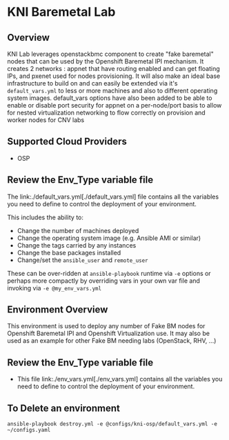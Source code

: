 # KNI Baremetal Lab

## Overview

KNI Lab leverages openstackbmc component to create "fake baremetal" nodes that can be used by the Openshift Baremetal IPI mechanism. It creates 2 networks : appnet that have routing enabled and can get floating IPs, and pxenet used for nodes provisioning. It will also make an ideal base infrastructure to build on and can easily be extended via it's `default_vars.yml` to less or more machines and also to different operating system images. default_vars options have also been added to be able to enable or disable port security for appnet on a per-node/port basis to allow for nested virtualization networking to flow correctly on provision and worker nodes for CNV labs

## Supported Cloud Providers

- OSP

## Review the Env_Type variable file

The link:./default_vars.yml[./default_vars.yml] file contains all the variables you need to define to control the deployment of your environment.

This includes the ability to:

- Change the number of machines deployed
- Change the operating system image (e.g. Ansible AMI or similar)
- Change the tags carried by any instances
- Change the base packages installed
- Change/set the `ansible_user` and `remote_user`

These can be over-ridden at `ansible-playbook` runtime via `-e` options or perhaps more compactly by overriding vars in your own var file and invoking via `-e @my_env_vars.yml`

## Environment Overview

This environment is used to deploy any number of Fake BM nodes for Openshift Baremetal IPI and Openshift Virtualization use. It may also be used as an example for other Fake BM needing labs (OpenStack, RHV, ...)

## Review the Env_Type variable file

- This file link:./env_vars.yml[./env_vars.yml] contains all the variables you need to define to control the deployment of your environment.

## To Delete an environment

```
ansible-playbook destroy.yml -e @configs/kni-osp/default_vars.yml -e ~/configs.yaml
```
